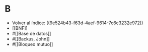 # B

- Volver al índice: ((9e524b43-f63d-4aef-9614-7c6c3232e972))
- [[BNF]]
- #[[Base de datos]]
- #[[Backus, John]]
- #[[Bloqueo mutuo]]
